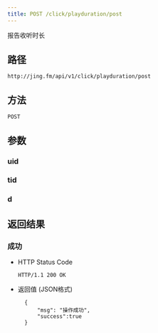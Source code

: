 ```yaml
---
title: POST /click/playduration/post
---
```


报告收听时长

## 路径

    http://jing.fm/api/v1/click/playduration/post

## 方法
    
    POST

## 参数

### uid

### tid

### d

## 返回结果

### 成功

- HTTP Status Code

    `HTTP/1.1 200 OK`

- 返回值 (JSON格式)

        {
            "msg": "操作成功",
            "success":true
        }
